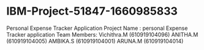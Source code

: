 # IBM-Project-51847-1660985833
Personal Expense Tracker Application
Project Name : personal Expense Tracker application
Team Members:
Vichithra.M (610919104096)
ANITHA.M (610919104005) 
AMBIKA.S (610919104001)
ARUNA.M (610919104014)

